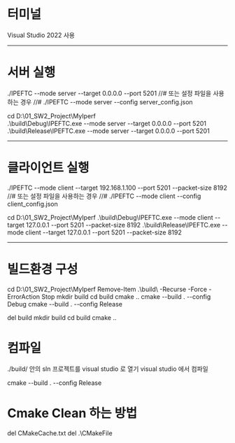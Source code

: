 # 터미널
Visual Studio 2022 사용

---

# 서버 실행

./IPEFTC --mode server --target 0.0.0.0 --port 5201
//# 또는 설정 파일을 사용하는 경우
//# ./IPEFTC --mode server --config server_config.json

cd D:\01_SW2_Project\MyIperf\
.\build\Debug\IPEFTC.exe --mode server --target 0.0.0.0 --port 5201
.\build\Release\IPEFTC.exe --mode server --target 0.0.0.0 --port 5201


---

# 클라이언트 실행
./IPEFTC --mode client --target 192.168.1.100 --port 5201 --packet-size 8192 
//# 또는 설정 파일을 사용하는 경우
//# ./IPEFTC --mode client --config client_config.json

cd D:\01_SW2_Project\MyIperf
.\build\Debug\IPEFTC.exe --mode client --target 127.0.0.1 --port 5201 --packet-size 8192 
.\build\Release\IPEFTC.exe --mode client --target 127.0.0.1 --port 5201 --packet-size 8192 

---

# 빌드환경 구성
cd D:\01_SW2_Project\MyIperf
Remove-Item .\build\ -Recurse -Force -ErrorAction Stop
mkdir build
cd build
cmake ..
cmake --build . --config Debug
cmake --build . --config Release

del build
mkdir build
cd build
cmake ..

# 컴파일
./build/ 안의 sln 프로젝트를 visual studio 로 열기
visual studio 에서 컴파일

cmake --build . --config Release



# Cmake Clean 하는 방법
del CMakeCache.txt
del .\CMakeFile
